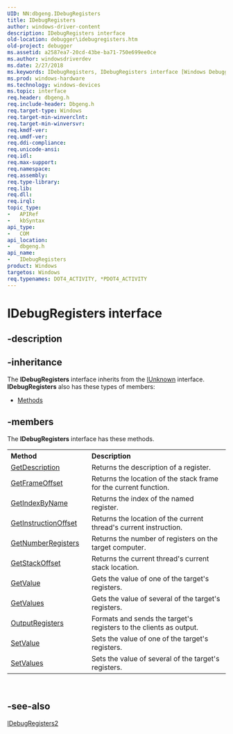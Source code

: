 ```yaml
---
UID: NN:dbgeng.IDebugRegisters
title: IDebugRegisters
author: windows-driver-content
description: IDebugRegisters interface
old-location: debugger\idebugregisters.htm
old-project: debugger
ms.assetid: a2587ea7-20cd-43be-ba71-750e699ee0ce
ms.author: windowsdriverdev
ms.date: 2/27/2018
ms.keywords: IDebugRegisters, IDebugRegisters interface [Windows Debugging], IDebugRegisters interface [Windows Debugging], described, IDebugRegisters_ca710692-a977-4276-b779-2b66311938dc.xml, dbgeng/IDebugRegisters, debugger.idebugregisters
ms.prod: windows-hardware
ms.technology: windows-devices
ms.topic: interface
req.header: dbgeng.h
req.include-header: Dbgeng.h
req.target-type: Windows
req.target-min-winverclnt: 
req.target-min-winversvr: 
req.kmdf-ver: 
req.umdf-ver: 
req.ddi-compliance: 
req.unicode-ansi: 
req.idl: 
req.max-support: 
req.namespace: 
req.assembly: 
req.type-library: 
req.lib: 
req.dll: 
req.irql: 
topic_type:
-	APIRef
-	kbSyntax
api_type:
-	COM
api_location:
-	dbgeng.h
api_name:
-	IDebugRegisters
product: Windows
targetos: Windows
req.typenames: DOT4_ACTIVITY, *PDOT4_ACTIVITY
---
```


# IDebugRegisters interface


## -description




## -inheritance

The <b xmlns:loc="http://microsoft.com/wdcml/l10n">IDebugRegisters</b> interface inherits from the <a href="https://msdn.microsoft.com/33f1d79a-33fc-4ce5-a372-e08bda378332">IUnknown</a> interface. <b>IDebugRegisters</b> also has these types of members:
<ul>
<li><a href="https://docs.microsoft.com/">Methods</a></li>
</ul>

## -members

The <b>IDebugRegisters</b> interface has these methods.
<table class="members" id="memberListMethods">
<tr>
<th align="left" width="37%">Method</th>
<th align="left" width="63%">Description</th>
</tr>
<tr data="declared;">
<td align="left" width="37%">
<a href="https://msdn.microsoft.com/library/windows/hardware/ff546575">GetDescription</a>
</td>
<td align="left" width="63%">
Returns the description of a register.

</td>
</tr>
<tr data="declared;">
<td align="left" width="37%">
<a href="https://msdn.microsoft.com/library/windows/hardware/ff546806">GetFrameOffset</a>
</td>
<td align="left" width="63%">
Returns the location of the stack frame for the current function.

</td>
</tr>
<tr data="declared;">
<td align="left" width="37%">
<a href="https://msdn.microsoft.com/library/windows/hardware/ff546881">GetIndexByName</a>
</td>
<td align="left" width="63%">
Returns the index of the named register.

</td>
</tr>
<tr data="declared;">
<td align="left" width="37%">
<a href="https://msdn.microsoft.com/library/windows/hardware/ff546916">GetInstructionOffset</a>
</td>
<td align="left" width="63%">
Returns the location of the current thread's current instruction.

</td>
</tr>
<tr data="declared;">
<td align="left" width="37%">
<a href="https://msdn.microsoft.com/library/windows/hardware/ff547960">GetNumberRegisters</a>
</td>
<td align="left" width="63%">
Returns the number of registers on the target computer.

</td>
</tr>
<tr data="declared;">
<td align="left" width="37%">
<a href="https://msdn.microsoft.com/library/windows/hardware/ff548403">GetStackOffset</a>
</td>
<td align="left" width="63%">
Returns the current thread's current stack location.

</td>
</tr>
<tr data="declared;">
<td align="left" width="37%">
<a href="https://msdn.microsoft.com/library/windows/hardware/ff597624">GetValue</a>
</td>
<td align="left" width="63%">
Gets the value of one of the target's registers.

</td>
</tr>
<tr data="declared;">
<td align="left" width="37%">
<a href="https://msdn.microsoft.com/library/windows/hardware/ff549480">GetValues</a>
</td>
<td align="left" width="63%">
Gets the value of several of the target's registers.

</td>
</tr>
<tr data="declared;">
<td align="left" width="37%">
<a href="https://msdn.microsoft.com/library/windows/hardware/ff553242">OutputRegisters</a>
</td>
<td align="left" width="63%">
Formats and sends the target's registers to the clients as output.

</td>
</tr>
<tr data="declared;">
<td align="left" width="37%">
<a href="https://msdn.microsoft.com/library/windows/hardware/ff597642">SetValue</a>
</td>
<td align="left" width="63%">
Sets the value of one of the target's registers.

</td>
</tr>
<tr data="declared;">
<td align="left" width="37%">
<a href="https://msdn.microsoft.com/library/windows/hardware/ff556883">SetValues</a>
</td>
<td align="left" width="63%">
Sets the value of several of the target's registers.

</td>
</tr>
</table> 


## -see-also

<a href="..\dbgeng\nn-dbgeng-idebugregisters2.md">IDebugRegisters2</a>



 

 


